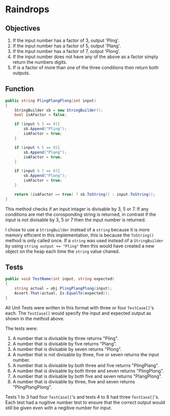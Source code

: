 # Raindrops

## Objectives

1. If the input number has a factor of 3, output 'Pling'.
2. If the input number has a factor of 5, output 'Plang'.
3. If the input number has a factor of 7, output 'Plong'.
4. If the input number does not have any of the above as a factor simply return the numbers digits.
5. If is a factor of more than one of the three conditions then return both outputs.



## Function

```c#
public string PlingPlangPlong(int input)
{
	StringBuilder sb = new StringBuilder();
	bool isAFactor = false;

	if (input % 3 == 0){
		sb.Append("Pling");
		isAFactor = true;
	}

	if (input % 5 == 0){
		sb.Append("Plang");
		isAFactor = true;
	}

	if (input % 7 == 0){
		sb.Append("Plong");
		isAFactor = true;
	}

	return (isAFactor == true) ? sb.ToString() : input.ToString();
}
```

This method checks if an input intager is divisable by 3, 5 or 7. If any conditions are met the corosponding string is returned, in contrast if the input is not divisable by 3, 5 or 7 then the input number is returned.



I chose to use a ```StringBuilder``` instead of a ```string``` because it is more memory efficient in this implementation, this is because the ```ToString()``` method is only called once. If a ```string``` was used instead of a ```StringBuilder``` by using ```string output += "Pling"``` then this would have created a new object on the heap each time the ```string``` value chaned.







## Tests

``` c#
public void TestName(int input, string expected)
{
	string actual = obj.PlingPlangPlong(input);
	Assert.That(actual, Is.EqualTo(expected));
}
```

All Unit Tests were written in this format with three or four ```TestCase[]```'s each. The ```TestCase[]``` would specify the input and expected output as shown in the method above.

The tests were:

1. A number that is divisable by three returns "Pling".
2. A number that is divisable by five returns "Plang".
3. A number that is divisable by seven returns "Plong".
4. A number that is not divisable by three, five or seven returns the input number.
5. A number that is divisable by both three and five returns "PlingPlang".
6. A number that is divisable by both three and seven returns "PlingPlong".
7. A number that is divisable by both five and seven returns "PlangPlong".
8. A number that is divisable by three, five and seven returns "PlingPlangPlong".



Tests 1 to 3 had four ```TestCase[]```'s and tests 4 to 8 had three ```TestCase[]```'s. Each test had a nugitive number test to ensure that the correct output would still be given even with a negitive number for input.

